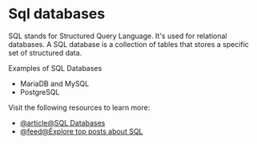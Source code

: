 # Sql databases

SQL stands for Structured Query Language. It's used for relational databases. A SQL database is a collection of tables that stores a specific set of structured data.

Examples of SQL Databases

- MariaDB and MySQL
- PostgreSQL

Visit the following resources to learn more:

- [@article@SQL Databases](https://www.openlogic.com/blog/what-sql-database)
- [@feed@Explore top posts about SQL](https://app.daily.dev/tags/sql?ref=roadmapsh)
